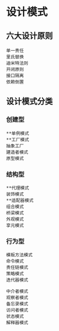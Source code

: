 # **设计模式**

## **六大设计原则**
    单一责任
    里氏替换
    迪米特法则
    开闭原则
    接口隔离
    依赖倒置

## **设计模式分类**

### **创建型**
    **单例模式
    **工厂模式
    抽象工厂
    建造者模式
    原型模式

### **结构型**
    **代理模式
    装饰模式
    **适配器模式
    组合模式
    桥梁模式
    外观模式
    享元模式

### **行为型**
    模板方法模式
    命令模式
    责任链模式
    策略模式
    迭代器模式

    中介者模式
    观察者模式
    备忘录模式
    访问者模式
    状态模式
    解释器模式
    
